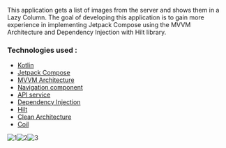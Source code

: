 This application gets a list of images from the server and shows them in a Lazy Column. The goal of
developing this application is to gain more experience in implementing Jetpack Compose using
the MVVM Architecture and Dependency Injection with Hilt library.

### Technologies used :

* [Kotlin](#general-infoa)
* [Jetpack Compose](#general-infoa)
* [MVVM Architecture](#general-infoa)
* [Navigation component](#general-infoa)
* [API service](#general-infoa)
* [Dependency Injection](#general-infoa)
* [Hilt](#general-infoa)
* [Clean Architecture](#general-infoa)
* [Coil](#general-infoa)

![1](https://github.com/NimaKhalili/Pokedex/assets/33953085/a17bd107-b190-4e89-abec-de67726b73c6)![2](https://github.com/NimaKhalili/Pokedex/assets/33953085/6dbd4c55-9a4d-4928-91d1-aa26378d007e)![3](https://github.com/NimaKhalili/Pokedex/assets/33953085/b96be4fb-5ab5-4e3c-9459-7073b4a5e8a3)
